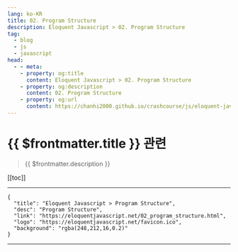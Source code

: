 ```yaml
---
lang: ko-KR
title: 02. Program Structure
description: Eloquent Javascript > 02. Program Structure
tag: 
  - blog
  - js
  - javascript
head:
  - - meta:
    - property: og:title
      content: Eloquent Javascript > 02. Program Structure
    - property: og:description
      content: 02. Program Structure
    - property: og:url
      content: https://chanhi2000.github.io/crashcourse/js/eloquent-javascript/02.html
---
```


# {{ $frontmatter.title }} 관련

> {{ $frontmatter.description }}

[[toc]]

---

```component VPCard
{
  "title": "Eloquent Javascript > Program Structure",
  "desc": "Program Structure",
  "link": "https://eloquentjavascript.net/02_program_structure.html",
  "logo": "https://eloquentjavascript.net/favicon.ico",
  "background": "rgba(248,212,16,0.2)"
}
```

---

<TagLinks />